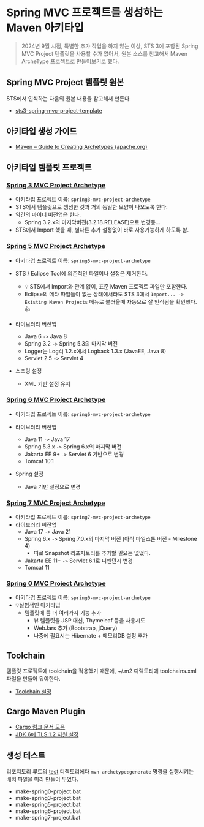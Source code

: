 # Spring MVC 프로젝트를 생성하는 Maven 아키타입

> 2024년 9월 시점, 특별한 추가 작업을 하지 않는 이상, STS 3에 포함된 Spring MVC Project 템플릿을 사용할 수가 없어서, 원본 소스를 참고해서 Maven ArcheType 프로젝트로 만들어보기로 했다.



## Spring MVC Project 템플릿 원본

STS에서 인식하는 다음의 원본 내용을 참고해서 만든다.

* [sts3-spring-mvc-project-template](sts3-spring-mvc-project-template)



## 아키타입 생성 가이드

* [Maven – Guide to Creating Archetypes (apache.org)](https://maven.apache.org/guides/mini/guide-creating-archetypes.html)



## 아키타입 템플릿 프로젝트

### [Spring 3 MVC Project Archetype](./archetypes/spring3-mvc-project-archetype)

* 아키타입 프로젝트 이름: `spring3-mvc-project-archetype`
* STS에서 템플릿으로 생성한 것과 거의 동일한 모양이 나오도록 한다.
* 약간의 마이너 버전업은 한다. 
  * Spring 3.2.x의 마지막버전(3.2.18.RELEASE)으로 변경등...
* STS에서 Import 했을 때, 별다른 추가 설정없이 바로 사용가능하게 하도록 함.




### [Spring 5 MVC Project Archetype](./archetypes/spring5-mvc-project-archetype)

* 아키타입 프로젝트 이름: `spring5-mvc-project-archetype`

* STS / Eclipse Tool에 의존적인 파일이나 설정은 제거한다.

  * 💡 STS에서 Import와 관계 없이, 표준 Maven 프로젝트 파일만 포함한다.
  * Eclipse의 메타 파일들이 없는 상태에서라도 STS 3에서 `Import... -> Existing Maven Projects` 메뉴로 불러올때 자동으로 잘 인식됨을 확인했다. 👍

* 라이브러리 버전업
  * Java 6 `->` Java 8
  * Spring 3.2 `->` Spring 5.3의 마지막 버전
  * Logger는 Log4j 1.2.x에서 Logback 1.3.x (JavaEE, Java 8)
  * Servlet 2.5 `->` Servlet 4

* 스프링 설정
  * XML 기반 설정 유지




### [Spring 6 MVC Project Archetype](./archetypes/spring6-mvc-project-archetype)

* 아키타입 프로젝트 이름: `spring6-mvc-project-archetype`
* 라이브러리 버전업
  * Java 11 `->` Java 17
  * Spring 5.3.x `->` Spring 6.x의 마지막 버전
  * Jakarta EE 9+ `->` Servlet 6 기반으로 변경
  * Tomcat 10.1
  
* Spring 설정
  * Java 기반 설정으로 변경


### [Spring 7 MVC Project Archetype](./archetypes/spring7-mvc-project-archetype)

* 아키타입 프로젝트 이름: `spring7-mvc-project-archetype`
* 라이브러리 버전업
  * Java 17 `->` Java 21
  * Spring 6.x `->` Spring 7.0.x의 마지막 버전 (아직 마일스톤 버전 - Milestone 4)
    * 따로 Snapshot 리포지토리를 추가할 필요는 없었다.
  * Jakarta EE 11+ `->` Servlet 6.1로 디펜던시 변경
  * Tomcat 11



### [Spring 0 MVC Project Archetype](./archetypes/spring0-mvc-project-archetype)

* 아키타입 프로젝트 이름: `spring0-mvc-project-archetype`
* 💡실험적인 아키타입
  * 템플릿에 좀 더 여러가지 기능 추가
    * 뷰 템플릿을 JSP 대신, Thymeleaf 등을 사용시도
    * WebJars 추가 (Bootstrap, jQuery)
    * 나중에 필요시는 Hibernate + 메모리DB 설정 추가



## Toolchain

템플릿 프로젝트에 toolchain을 적용했기 때문에, ~/.m2 디렉토리에 toolchains.xml 파일을 만들어 둬야한다.

* [Toolchain 설정](docs/toolchain-setting.md)



## Cargo Maven Plugin

* [Cargo 링크 문서 모음](docs/cargo-link-docs.md)
* [JDK 6에 TLS 1.2 지원 설정](docs/configuring-tls1.2-support-in-jdk6.md)




## 생성 테스트

리포지토리 루트의 [test](test) 디렉토리에다 `mvn archetype:generate` 명령을 실행시키는 배치 파일을 미리 만들어 두었다.

* make-spring0-project.bat
* make-spring3-project.bat
* make-spring5-project.bat
* make-spring6-project.bat
* make-spring7-project.bat
